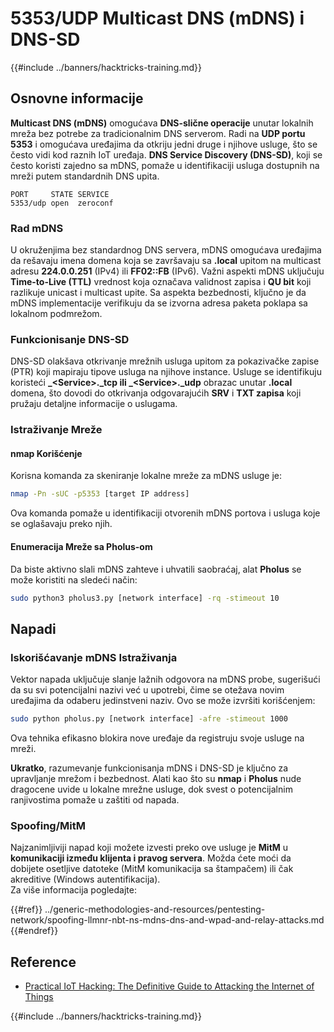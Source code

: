 # 5353/UDP Multicast DNS (mDNS) i DNS-SD

{{#include ../banners/hacktricks-training.md}}

## **Osnovne informacije**

**Multicast DNS (mDNS)** omogućava **DNS-slične operacije** unutar lokalnih mreža bez potrebe za tradicionalnim DNS serverom. Radi na **UDP portu 5353** i omogućava uređajima da otkriju jedni druge i njihove usluge, što se često vidi kod raznih IoT uređaja. **DNS Service Discovery (DNS-SD)**, koji se često koristi zajedno sa mDNS, pomaže u identifikaciji usluga dostupnih na mreži putem standardnih DNS upita.
```
PORT     STATE SERVICE
5353/udp open  zeroconf
```
### **Rad mDNS**

U okruženjima bez standardnog DNS servera, mDNS omogućava uređajima da rešavaju imena domena koja se završavaju sa **.local** upitom na multicast adresu **224.0.0.251** (IPv4) ili **FF02::FB** (IPv6). Važni aspekti mDNS uključuju **Time-to-Live (TTL)** vrednost koja označava validnost zapisa i **QU bit** koji razlikuje unicast i multicast upite. Sa aspekta bezbednosti, ključno je da mDNS implementacije verifikuju da se izvorna adresa paketa poklapa sa lokalnom podmrežom.

### **Funkcionisanje DNS-SD**

DNS-SD olakšava otkrivanje mrežnih usluga upitom za pokazivačke zapise (PTR) koji mapiraju tipove usluga na njihove instance. Usluge se identifikuju koristeći **\_\<Service>.\_tcp ili \_\<Service>.\_udp** obrazac unutar **.local** domena, što dovodi do otkrivanja odgovarajućih **SRV** i **TXT zapisa** koji pružaju detaljne informacije o uslugama.

### **Istraživanje Mreže**

#### **nmap Korišćenje**

Korisna komanda za skeniranje lokalne mreže za mDNS usluge je:
```bash
nmap -Pn -sUC -p5353 [target IP address]
```
Ova komanda pomaže u identifikaciji otvorenih mDNS portova i usluga koje se oglašavaju preko njih.

#### **Enumeracija Mreže sa Pholus-om**

Da biste aktivno slali mDNS zahteve i uhvatili saobraćaj, alat **Pholus** se može koristiti na sledeći način:
```bash
sudo python3 pholus3.py [network interface] -rq -stimeout 10
```
## Napadi

### **Iskorišćavanje mDNS Istraživanja**

Vektor napada uključuje slanje lažnih odgovora na mDNS probe, sugerišući da su svi potencijalni nazivi već u upotrebi, čime se otežava novim uređajima da odaberu jedinstveni naziv. Ovo se može izvršiti korišćenjem:
```bash
sudo python pholus.py [network interface] -afre -stimeout 1000
```
Ova tehnika efikasno blokira nove uređaje da registruju svoje usluge na mreži.

**Ukratko**, razumevanje funkcionisanja mDNS i DNS-SD je ključno za upravljanje mrežom i bezbednost. Alati kao što su **nmap** i **Pholus** nude dragocene uvide u lokalne mrežne usluge, dok svest o potencijalnim ranjivostima pomaže u zaštiti od napada.

### Spoofing/MitM

Najzanimljiviji napad koji možete izvesti preko ove usluge je **MitM** u **komunikaciji između klijenta i pravog servera**. Možda ćete moći da dobijete osetljive datoteke (MitM komunikacija sa štampačem) ili čak akreditive (Windows autentifikacija).\
Za više informacija pogledajte:

{{#ref}}
../generic-methodologies-and-resources/pentesting-network/spoofing-llmnr-nbt-ns-mdns-dns-and-wpad-and-relay-attacks.md
{{#endref}}

## Reference

- [Practical IoT Hacking: The Definitive Guide to Attacking the Internet of Things](https://books.google.co.uk/books/about/Practical_IoT_Hacking.html?id=GbYEEAAAQBAJ&redir_esc=y)

{{#include ../banners/hacktricks-training.md}}
